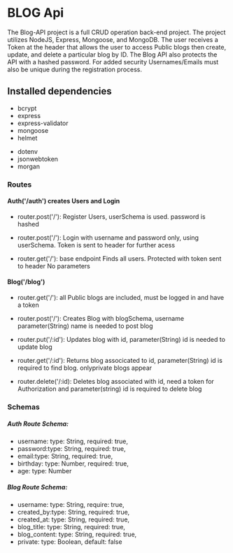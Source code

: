 # BLOG Api

The Blog-API project is a full CRUD operation back-end project. The project utilizes NodeJS, Express, Mongoose, and MongoDB.
The user receives a Token at the header that allows the  user to access Public blogs then create, update, and delete a particular blog by ID.
The Blog API also protects the API with a hashed password. For added security Usernames/Emails must also be unique during the registration process.

## Installed dependencies

- bcrypt
- express
- express-validator
- mongoose
- helmet
+ dotenv
+ jsonwebtoken
+ morgan

### Routes


#### Auth('/auth') creates Users and Login

- router.post('/'): Register Users, userSchema is used. password is hashed

- router.post('/'): Login with username and password only, using userSchema. Token is sent to header for further acess

- router.get('/'): base endpoint Finds all users. Protected with token sent to header No parameters

#### Blog('/blog')

- router.get('/'): all Public blogs are included, must be logged in and have a token

- router.post('/'): Creates Blog with blogSchema, username parameter(String) name is needed to post blog

- router.put('/:id'): Updates blog with id, parameter(String) id is needed to update blog

- router.get('/:id'): Returns blog associcated to id, parameter(String) id is required to find blog. onlyprivate blogs appear

- router.delete('/:id): Deletes blog associated with id, need a token for Authorization and parameter(string) id is required to delete blog

### Schemas


##### Auth Route Schema:

- username: type: String, required: true,
- password:type: String, required: true,
- email:type: String, required: true,
- birthday: type: Number, required: true,
- age: type: Number

##### Blog Route Schema:

- username: type: String, require: true,
- created_by:type: String, required: true,
- created_at: type: String, required: true,
- blog_title: type: String, required: true,
- blog_content: type: String, required: true,
- private: type: Boolean, default: false


